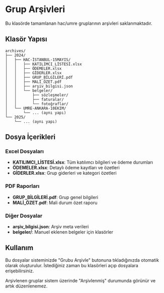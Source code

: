 # Grup Arşivleri

Bu klasörde tamamlanan hac/umre gruplarının arşivleri saklanmaktadır.

## Klasör Yapısı

```
archives/
├── 2024/
│   ├── HAC-İSTANBUL-15MAYIS/
│   │   ├── KATILIMCI_LİSTESİ.xlsx
│   │   ├── ÖDEMELER.xlsx
│   │   ├── GİDERLER.xlsx
│   │   ├── GRUP_BİLGİLERİ.pdf
│   │   ├── MALİ_ÖZET.pdf
│   │   ├── arşiv_bilgisi.json
│   │   └── belgeler/
│   │       ├── sözleşmeler/
│   │       ├── faturalar/
│   │       └── fotoğraflar/
│   └── UMRE-ANKARA-10EKIM/
│       └── ... (aynı yapı)
└── 2025/
    └── ... (aynı yapı)
```

## Dosya İçerikleri

### Excel Dosyaları
- **KATILIMCI_LİSTESİ.xlsx**: Tüm katılımcı bilgileri ve ödeme durumları
- **ÖDEMELER.xlsx**: Detaylı ödeme kayıtları ve özetleri  
- **GİDERLER.xlsx**: Grup giderleri ve kategori özetleri

### PDF Raporları
- **GRUP_BİLGİLERİ.pdf**: Grup genel bilgileri
- **MALİ_ÖZET.pdf**: Mali durum özet raporu

### Diğer Dosyalar
- **arşiv_bilgisi.json**: Arşiv meta verileri
- **belgeler/**: Manuel eklenen belgeler için klasörler

## Kullanım

Bu dosyalar sisteminizde "Grubu Arşivle" butonuna tıkladığınızda otomatik olarak oluşturulur. İstediğiniz zaman bu klasörleri açıp dosyalara erişebilirsiniz.

Arşivlenen gruplar sistem üzerinde "Arşivlenmiş" durumunda görünür ve artık düzenlenemez.